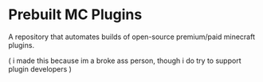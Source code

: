 # Prebuilt MC Plugins
A repository that automates builds of open-source premium/paid minecraft plugins.

( i made this because im a broke ass person, though i do try to support plugin developers )
